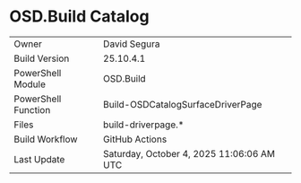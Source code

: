 ﻿# OSD.Build Catalog

| | |
|-|-|
| Owner | David Segura |
| Build Version | 25.10.4.1 |
| PowerShell Module | OSD.Build |
| PowerShell Function | Build-OSDCatalogSurfaceDriverPage |
| Files | build-driverpage.* |
| Build Workflow | GitHub Actions |
| Last Update | Saturday, October 4, 2025 11:06:06 AM UTC |
